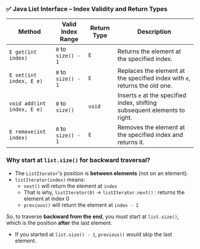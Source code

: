 ### ✅ Java List Interface – Index Validity and Return Types

| Method                  | Valid Index Range    | Return Type | Description                                                                 |
|------------------------|----------------------|-------------|-----------------------------------------------------------------------------|
| `E get(int index)`     | `0` to `size() - 1`  | `E`         | Returns the element at the specified index.                                |
| `E set(int index, E e)`| `0` to `size() - 1`  | `E`         | Replaces the element at the specified index with `e`, returns the old one. |
| `void add(int index, E e)` | `0` to `size()`  | `void`      | Inserts `e` at the specified index, shifting subsequent elements to right. |
| `E remove(int index)`  | `0` to `size() - 1`  | `E`         | Removes the element at the specified index and returns it.                 |

### Why start at `list.size()` for backward traversal?

- The `ListIterator`'s position is **between elements** (not on an element).
- `listIterator(index)` means:
    - `next()` will return the element at `index`
    -  That is why, `listIterator(0)` -> `listIterator.next()` : returns the element at index 0
    - `previous()` will return the element at `index - 1`

So, to traverse **backward from the end**, you must start at `list.size()`, which is the position **after** the last element.
- If you started at `list.size() - 1`, `previous()` would skip the last element.

